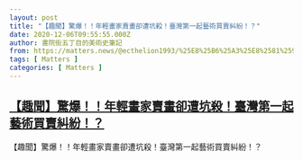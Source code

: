 ```yaml
---
layout: post
title: "【趣聞】驚爆！！年輕畫家賣畫卻遭坑殺！臺灣第一起藝術買賣糾紛！？"
date: 2020-12-06T09:55:55.000Z
author: 書院街五丁目的美術史筆記
from: https://matters.news/@ecthelion1993/%25E8%25B6%25A3%25E8%2581%259E-%25E9%25A9%259A%25E7%2588%2586-%25E5%25B9%25B4%25E8%25BC%2595%25E7%2595%25AB%25E5%25AE%25B6%25E8%25B3%25A3%25E7%2595%25AB%25E5%258D%25BB%25E9%2581%25AD%25E5%259D%2591%25E6%25AE%25BA-%25E8%2587%25BA%25E7%2581%25A3%25E7%25AC%25AC%25E4%25B8%2580%25E8%25B5%25B7%25E8%2597%259D%25E8%25A1%2593%25E8%25B2%25B7%25E8%25B3%25A3%25E7%25B3%25BE%25E7%25B4%259B-bafyreiapqxf4ufmwk76mbfbeoy5kncerlcsfn26js7a3sqtdeshipzn5me
tags: [ Matters ]
categories: [ Matters ]
---
```

<!--1607248555000-->
[【趣聞】驚爆！！年輕畫家賣畫卻遭坑殺！臺灣第一起藝術買賣糾紛！？](https://matters.news/@ecthelion1993/%25E8%25B6%25A3%25E8%2581%259E-%25E9%25A9%259A%25E7%2588%2586-%25E5%25B9%25B4%25E8%25BC%2595%25E7%2595%25AB%25E5%25AE%25B6%25E8%25B3%25A3%25E7%2595%25AB%25E5%258D%25BB%25E9%2581%25AD%25E5%259D%2591%25E6%25AE%25BA-%25E8%2587%25BA%25E7%2581%25A3%25E7%25AC%25AC%25E4%25B8%2580%25E8%25B5%25B7%25E8%2597%259D%25E8%25A1%2593%25E8%25B2%25B7%25E8%25B3%25A3%25E7%25B3%25BE%25E7%25B4%259B-bafyreiapqxf4ufmwk76mbfbeoy5kncerlcsfn26js7a3sqtdeshipzn5me)
------

<div>
【趣聞】驚爆！！年輕畫家賣畫卻遭坑殺！臺灣第一起藝術買賣糾紛！？
</div>

